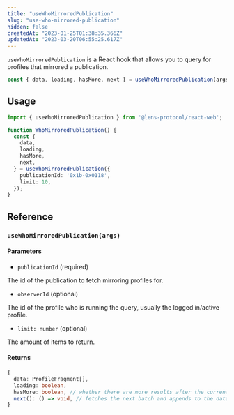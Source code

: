 ```yaml
---
title: "useWhoMirroredPublication"
slug: "use-who-mirrored-publication"
hidden: false
createdAt: "2023-01-25T01:38:35.366Z"
updatedAt: "2023-03-20T06:55:25.617Z"
---
```

`useWhoMirroredPublication` is a React hook that allows you to query for profiles that mirrored a publication.

```typescript
const { data, loading, hasMore, next } = useWhoMirroredPublication(args)
```



## Usage

```typescript TypeScript
import { useWhoMirroredPublication } from '@lens-protocol/react-web';

function WhoMirroredPublication() {
  const {
    data,
    loading,
    hasMore,
    next,
  } = useWhoMirroredPublication({
    publicationId: '0x1b-0x0118',
    limit: 10,
  });
}
```



## Reference

### `useWhoMirroredPublication(args)`

#### Parameters

- `publicationId` (required)

The id of the publication to fetch mirroring profiles for.

- `observerId` (optional)

The id of the profile who is running the query, usually the logged in/active profile.

- `limit: number` (optional)

The amount of items to return.

#### Returns

```typescript
{
  data: ProfileFragment[],
  loading: boolean,
  hasMore: boolean, // whether there are more results after the current batch
  next(): () => void, // fetches the next batch and appends to the data
}
```